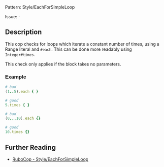 Pattern: Style/EachForSimpleLoop

Issue: -

## Description

This cop checks for loops which iterate a constant number of times,
using a Range literal and `#each`. This can be done more readably using
`Integer#times`.

This check only applies if the block takes no parameters.

### Example

```ruby
# bad
(1..5).each { }

# good
5.times { }
```
```ruby
# bad
(0...10).each {}

# good
10.times {}
```

## Further Reading

* [RuboCop - Style/EachForSimpleLoop](https://rubocop.readthedocs.io/en/latest/cops_style/#styleeachforsimpleloop)

